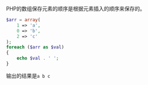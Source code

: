PHP的数组保存元素的顺序是根据元素插入的顺序来保存的。

```php
$arr = array(
    1 => 'a',
    0 => 'b',
    2 => 'c'
);
foreach ($arr as $val)
{
    echo $val . ' ';
}
```

输出的结果是`a b c`

